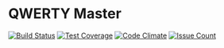 # QWERTY Master

[![Build Status](https://travis-ci.org/storkvist/qwerty-master.com.svg?branch=master)](https://travis-ci.org/storkvist/qwerty-master.com) [![Test Coverage](https://codeclimate.com/github/storkvist/qwerty-master.com/badges/coverage.svg)](https://codeclimate.com/github/storkvist/qwerty-master.com/coverage) [![Code Climate](https://codeclimate.com/github/storkvist/qwerty-master.com/badges/gpa.svg)](https://codeclimate.com/github/storkvist/qwerty-master.com) [![Issue Count](https://codeclimate.com/github/storkvist/qwerty-master.com/badges/issue_count.svg)](https://codeclimate.com/github/storkvist/qwerty-master.com)
